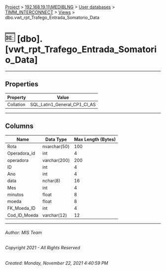 #### 

[Project](../../../../index.md) > [192.168.19.11\\MEDIBLNG](../../../index.md) > [User databases](../../index.md) > [TIMM_INTERCONNECT](../index.md) > [Views](Views.md) > dbo.vwt_rpt_Trafego_Entrada_Somatorio_Data

# ![Views](../../../../Images/View32.png) [dbo].[vwt_rpt_Trafego_Entrada_Somatorio_Data]

---

## <a name="#properties"></a>Properties

| Property | Value |
|---|---|
| Collation | SQL_Latin1_General_CP1_CI_AS |


---

## <a name="#columns"></a>Columns

| Name | Data Type | Max Length (Bytes) |
|---|---|---|
| Rota | nvarchar(50) | 100 |
| Operadora_id | int | 4 |
| operadora | varchar(200) | 200 |
| ID | int | 4 |
| Ano | int | 4 |
| data | nchar(8) | 16 |
| Mes | int | 4 |
| minutos | float | 8 |
| moeda | float | 8 |
| FK_Moeda_ID | int | 4 |
| Cod_ID_Moeda | varchar(12) | 12 |


---

###### Author:  MIS Team

###### Copyright 2021 - All Rights Reserved

###### Created: Monday, November 22, 2021 4:40:59 PM


